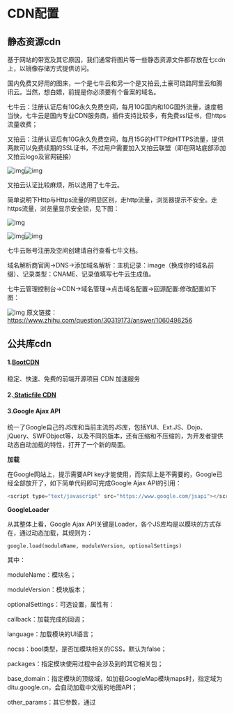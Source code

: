 # CDN配置

## 静态资源cdn

基于网站的带宽及其它原因，我们通常将图片等一些静态资源文件都存放在七cdn上，以镜像存储方式提供访问。

国内免费又好用的图床，一个是七牛云和另一个是又拍云,土豪可绕路阿里云和腾讯云。当然，想白嫖，前提是你必须要有个备案的域名。

七牛云：注册认证后有10G永久免费空间，每月10G国内和10G国外流量，速度相当快，七牛云是国内专业CDN服务商，插件支持比较多，有免费ssl证书，但https流量收费；

又拍云：注册认证后有10G永久免费空间，每月15G的HTTP和HTTPS流量，提供两款可以免费续期的SSL证书，不过用户需要加入又拍云联盟（即在网站底部添加又拍云logo及官网链接）  

![img](https://pic4.zhimg.com/50/v2-12132f0e09bd1f20a45ce61d312b8b49_hd.jpg?source=1940ef5c)![img](https://pic4.zhimg.com/80/v2-12132f0e09bd1f20a45ce61d312b8b49_720w.jpg?source=1940ef5c)

 又拍云认证比较麻烦，所以选用了七牛云。



简单说明下Http与Https流量的明显区别，走http流量，浏览器提示不安全。走https流量，浏览量显示安全锁，见下图：  

![img](https://pic1.zhimg.com/50/v2-4e09f368dfb25be86b498fbc1fbd1b30_hd.jpg?source=1940ef5c)

![img](https://pic4.zhimg.com/50/v2-2d400f617c14c89ac99b99560830d1f7_hd.jpg?source=1940ef5c)![img](https://pic4.zhimg.com/80/v2-2d400f617c14c89ac99b99560830d1f7_720w.jpg?source=1940ef5c)

七牛云账号注册及空间创建请自行查看七牛文档。

域名解析商官网->DNS->添加域名解析：主机记录：image（换成你的域名前缀）、记录类型：CNAME、记录值填写七牛云生成值。

七牛云管理控制台->CDN->域名管理->点击域名配置->回源配置:修改配置如下图：  

![img](https://pic4.zhimg.com/50/v2-cf5df0a2bc9776c39cf3e420e950c98f_hd.jpg?source=1940ef5c)
原文链接：https://www.zhihu.com/question/30319173/answer/1060498256

## 公共库cdn 

#### 1.[BootCDN](https://www.bootcdn.cn/) 

稳定、快速、免费的前端开源项目 CDN 加速服务



#### 2.[ Staticfile CDN](http://www.staticfile.org/)



#### 3.**Google Ajax API** 

统一了Google自己的JS库和当前主流的JS库，包括YUI、Ext.JS、Dojo、jQuery、SWFObject等，以及不同的版本，还有压缩和不压缩的，为开发者提供动态自动加载的特性，打开了一个新的局面。

**加载**

在Google网站上，提示需要API key才能使用，而实际上是不需要的，Google已经全部放开了，如下简单代码即可完成Google Ajax API的引用：

```js
<script type="text/javascript" src="https://www.google.com/jsapi"></script>  
```

**GoogleLoader**

从其整体上看，Google Ajax API关键是Loader，各个JS库均是以模块的方式存在，通过动态加载，其规则为：

```
google.load(moduleName, moduleVersion, optionalSettings) 
```

其中：

moduleName：模块名；

moduleVersion：模块版本； 

optionalSettings：可选设置，属性有：

  callback：加载完成的回调；

  language：加载模块的UI语言；

  nocss：bool类型，是否加模块相关的CSS，默认为false；

  packages：指定模块使用过程中会涉及到的其它相关包；

  base_domain：指定模块的顶级域，如加载GoogleMap模块maps时，指定域为ditu.google.cn，会自动加载中文版的地图API；

   other_params：其它参数，通过<script>标签完成，细节参考Google网站。

目前不支持动态加载的JS库有：
Friend Connect
Earth
gData
Orkut
它们不支持回调。

**示例**

*加载模块*

```
<script type="text/javascript">   google.load("search", "1");   google.load("jquery", "1.4.2");   google.load("jqueryui", "1.7.2"); </script> 
```

*回调*

```
function mapsLoaded() {   var map = new google.maps.Map2(document.getElementById("map"));   map.setCenter(new google.maps.LatLng(37.4419, -122.1419), 13); }  function loadMaps() {   google.load("maps", "2", {"callback" : mapsLoaded}); } 
```

##### googleapis.com是谷歌提供给网站的便利，网站可以直接引用上面的文件和使用一些服务。

因为谷歌服务器在宽带上的优势，很多网站，都加载了这个域名的一个或多个文件。

这个网站有多个子域名，其中被广泛应用的有ajax，fonts，maps，translate。

由于google已经完全被墙了，所以`一些像ajax.googleapis.com`等前端公共库无法加载。